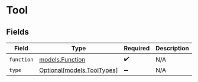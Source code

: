 # Tool


## Fields

| Field                                                | Type                                                 | Required                                             | Description                                          |
| ---------------------------------------------------- | ---------------------------------------------------- | ---------------------------------------------------- | ---------------------------------------------------- |
| `function`                                           | [models.Function](../models/function.md)             | :heavy_check_mark:                                   | N/A                                                  |
| `type`                                               | [Optional[models.ToolTypes]](../models/tooltypes.md) | :heavy_minus_sign:                                   | N/A                                                  |